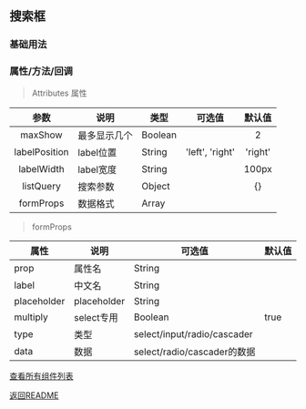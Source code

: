 ## 搜索框

### 基础用法

### 属性/方法/回调

> Attributes 属性

|参数|说明|类型|可选值|默认值|
|:--:|--|--|:--:|:--:|
|maxShow|最多显示几个|Boolean||2|
|labelPosition|label位置|String|'left', 'right'|'right'|
|labelWidth|label宽度|String||100px|
|listQuery|搜索参数|Object||{}|
|formProps|数据格式|Array|||

> formProps

|属性|说明|可选值|默认值|
|--|--|--|--|
|prop|属性名|String||
|label|中文名|String||
|placeholder|placeholder|String||
|multiply|select专用|Boolean|true|
|type|类型|select/input/radio/cascader||
|data|数据|select/radio/cascader的数据||

[查看所有组件列表](./index.md)

[返回README](../../README.md)